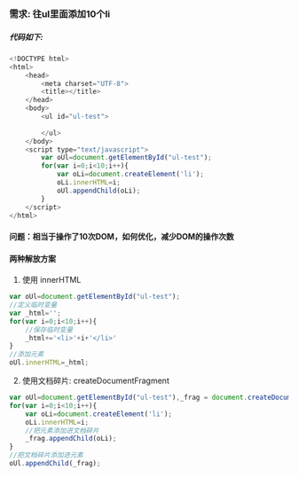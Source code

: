 ### 需求: 往ul里面添加10个li
##### 代码如下: 
```javascript
<!DOCTYPE html>
<html>
    <head>
        <meta charset="UTF-8">
        <title></title>
    </head>
    <body>
        <ul id="ul-test">
            
        </ul>
    </body>
    <script type="text/javascript">
        var oUl=document.getElementById("ul-test");
        for(var i=0;i<10;i++){
            var oLi=document.createElement('li');
            oLi.innerHTML=i;
            oUl.appendChild(oLi);
        }       
    </script>
</html>
```

#### 问题：相当于操作了10次DOM，如何优化，减少DOM的操作次数  
#### 两种解放方案
1. 使用 innerHTML
```javascript
var oUl=document.getElementById("ul-test");
//定义临时变量
var _html='';
for(var i=0;i<10;i++){
    //保存临时变量
    _html+='<li>'+i+'</li>'
}
//添加元素
oUl.innerHTML=_html;
```
2. 使用文档碎片: createDocumentFragment
```javascript
var oUl=document.getElementById("ul-test"),_frag = document.createDocumentFragment();
for(var i=0;i<10;i++){
    var oLi=document.createElement('li');
    oLi.innerHTML=i;
    //把元素添加进文档碎片
    _frag.appendChild(oLi);
}
//把文档碎片添加进元素
oUl.appendChild(_frag);
```
